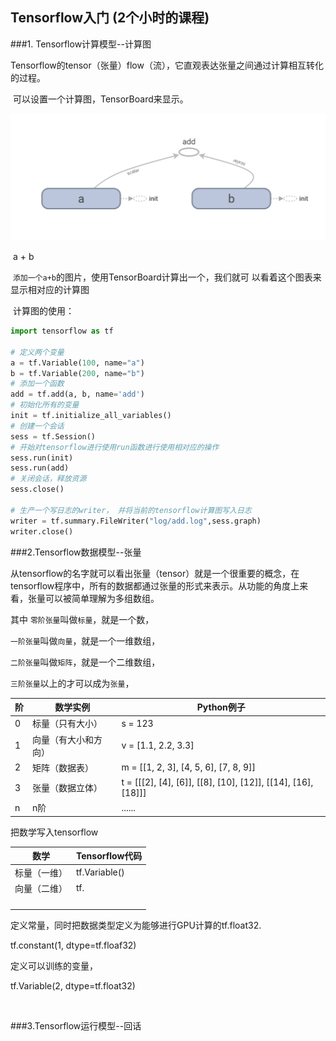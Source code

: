 ## Tensorflow入门 (2个小时的课程)

###1. Tensorflow计算模型--计算图

​	Tensorflow的tensor（张量）flow（流），它直观表达张量之间通过计算相互转化的过程。

​	可以设置一个计算图，TensorBoard来显示。

![a+b](images\a+b.png)  

​										  a + b 



 

​	 `添加一个a+b`的图片，使用TensorBoard计算出一个，我们就可 以看着这个图表来显示相对应的计算图

​	计算图的使用：

```python
import tensorflow as tf

# 定义两个变量
a = tf.Variable(100, name="a")
b = tf.Variable(200, name="b")
# 添加一个函数
add = tf.add(a, b, name='add') 
# 初始化所有的变量
init = tf.initialize_all_variables()
# 创建一个会话
sess = tf.Session()
# 开始对tensorflow进行使用run函数进行使用相对应的操作
sess.run(init)
sess.run(add)
# 关闭会话，释放资源
sess.close()

# 生产一个写日志的writer， 并将当前的tensorflow计算图写入日志
writer = tf.summary.FileWriter("log/add.log",sess.graph)
writer.close()
```



###2.Tensorflow数据模型--张量

​	从tensorflow的名字就可以看出张量（tensor）就是一个很重要的概念，在tensorflow程序中，所有的数据都通过张量的形式来表示。从功能的角度上来看，张量可以被简单理解为多组数组。

其中 `零阶张量`叫做`标量`，就是一个数，

`一阶张量`叫做`向量`，就是一个一维数组，

`二阶张量`叫做`矩阵`，就是一个二维数组，

`三阶张量`以上的才可以成为`张量`，

| 阶   | 数学实例             | Python例子                                                   |
| ---- | -------------------- | ------------------------------------------------------------ |
| 0    | 标量（只有大小）     | s = 123                                                      |
| 1    | 向量（有大小和方向） | v = [1.1, 2.2, 3.3]                                          |
| 2    | 矩阵（数据表）       | m = [[1, 2, 3], [4, 5, 6], [7, 8, 9]]                        |
| 3    | 张量（数据立体）     | t = [[[2], [4], [6]], [[8], [10], [12]], [[14], [16], [18]]] |
| n    | n阶                  | ......                                                       |

把数学写入tensorflow

| 数学         | Tensorflow代码 |
| ------------ | -------------- |
| 标量（一维） | tf.Variable()  |
| 向量（二维） | tf.            |
|              |                |
|              |                |
|              |                |
|              |                |

 定义常量，同时把数据类型定义为能够进行GPU计算的tf.float32.

tf.constant(1, dtype=tf.floaf32)

 定义可以训练的变量，

tf.Variable(2, dtype=tf.float32)



​	

###3.Tensorflow运行模型--回话

​	

​	